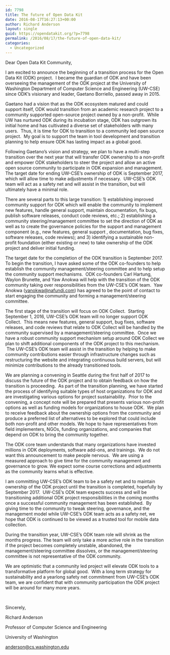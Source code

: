 ```yaml
---
id: 7798
title: The future of Open Data Kit
date: 2016-08-17T16:27:13+00:00
author: Richard Anderson
layout: single
guid: https://opendatakit.org/?p=7798
permalink: /2016/08/17/the-future-of-open-data-kit/
categories:
  - Uncategorized
---
```

Dear Open Data Kit Community,

I am excited to announce the beginning of a transition process for the Open Data Kit (ODK) project.  I became the guardian of ODK and have been overseeing the management of the ODK project at the University of Washington Department of Computer Science and Engineering (UW-CSE) since ODK’s visionary and leader, Gaetano Borriello, passed away in 2015.

Gaetano had a vision that as the ODK ecosystem matured and could support itself, ODK would transition from an academic research project to a community supported open-source project owned by a non-profit.  While UW has nurtured ODK during its incubation stage, ODK has outgrown its initial home and has cultivated a diverse set of stakeholders with many users.  Thus, it is time for ODK to transition to a community led open source project.  My goal is to support the team in tool development and transition planning to help ensure ODK has lasting impact as a global good.

Following Gaetano’s vision and strategy, we plan to have a multi-step transition over the next year that will transfer ODK ownership to a non-profit and empower ODK stakeholders to steer the project and allow an active open source community to participate in ODK expansion and management.  The target date for ending UW-CSE’s ownership of ODK is September 2017, which will allow time to make adjustments if necessary.  UW-CSE’s ODK team will act as a safety net and will assist in the transition, but will ultimately have a minimal role.

There are several parts to this large transition: 1) establishing improved community support for ODK which will enable the community to implement new features, handle general support, maintain documentation, fix bugs, publish software releases, conduct code reviews, etc.; 2) establishing a community steering/management committee to set the direction of ODK as well as to create the governance policies for the support and management component (e.g., new features, general support , documentation, bug fixes, software releases, code reviews); and 3) identifying a sustainable non-profit foundation (either existing or new) to take ownership of the ODK project and deliver initial funding.

The target date for the completion of the ODK transition is September 2017.  To begin the transition, I have asked some of the ODK co-founders to help establish the community management/steering committee and to help setup the community support mechanisms.  ODK co-founders Carl Hartung, Waylon Brunette, and Yaw Anokwa will help with the transition of the ODK community taking over responsibilities from the UW-CSE’s ODK team.  Yaw Anokwa (yanokwa@nafundi.com) has agreed to be the point of contact to start engaging the community and forming a management/steering committee.

The first stage of the transition will focus on ODK Collect.  Starting September 1, 2016, UW-CSE’s ODK team will no longer support ODK Collect.  This means new features, general support, bug fixes, software releases, and code reviews that relate to ODK Collect will be handled by the community supervised by a management/steering committee.  Once we have a robust community support mechanism setup around ODK Collect we plan to shift additional components of the ODK project to this mechanism.  The UW-CSE’s ODK team will assist in the transition by helping to make community contributions easier through infrastructure changes such as restructuring the website and integrating continuous build servers, but will minimize contributions to the already transitioned tools.

We are planning a convening in Seattle during the first half of 2017 to discuss the future of the ODK project and to obtain feedback on how the transition is proceeding.  As part of the transition planning, we have started the process of identifying suitable types of host organizations for ODK and are investigating various options for project sustainability.  Prior to the convening, a concept note will be prepared that presents various non-profit options as well as funding models for organizations to house ODK.  We plan to receive feedback about the ownership options from the community and produce a preferred list of alternatives to be explored that could include both non-profit and other models. We hope to have representatives from field implementers, NGOs, funding organizations, and companies that depend on ODK to bring the community together.

The ODK core team understands that many organizations have invested millions in ODK deployments, software add-ons, and trainings.  We do not want this announcement to make people nervous.  We are using a measured approach to give time for the community management and governance to grow. We expect some course corrections and adjustments as the community learns what is effective.

I am committing UW-CSE’s ODK team to be a safety net and to maintain ownership of the ODK project until the transition is completed, hopefully by September 2017.  UW-CSE’s ODK team expects success and will be transitioning additional ODK project responsibilities in the coming months once a successful community management has been established.  By giving time to the community to tweak steering, governance, and the management model while UW-CSE’s ODK team acts as a safety net, we hope that ODK is continued to be viewed as a trusted tool for mobile data collection.

During the transition year, UW-CSE’s ODK team role will shrink as the months progress. The team will only take a more active role in the transition if the project becomes completely unstable, abandoned, the management/steering committee dissolves, or the management/steering committee is not representative of the ODK community.

We are optimistic that a community led project will elevate ODK tools to a transformative platform for global good.  With a long term strategy for sustainability and a yearlong safety net commitment from UW-CSE’s ODK team, we are confident that with community participation the ODK project will be around for many more years.

&nbsp;

Sincerely,

Richard Anderson

Professor of Computer Science and Engineering

University of Washington

<anderson@cs.washington.edu>

&nbsp;